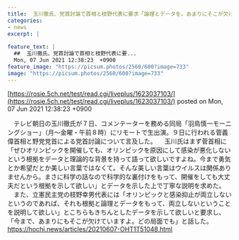 ```yaml
---
title:  玉川徹氏、党首討論で首相と枝野代表に要求「論理とデータを。あまりにそこが欠けていますよ」  
categories:
- news
excerpt: |
  
feature_text: |
  ##  玉川徹氏、党首討論で首相と枝野代表に要...
  Mon, 07 Jun 2021 12:38:23  +0900
feature_image: "https://picsum.photos/2560/600?image=733"
image: "https://picsum.photos/2560/600?image=733"
---
```


[https://rosie.5ch.net/test/read.cgi/liveplus/1623037103/](https://rosie.5ch.net/test/read.cgi/liveplus/1623037103/)
posted on Mon, 07 Jun 2021 12:38:23  +0900

<!--more-->

　テレビ朝日の玉川徹氏が７日、コメンテーターを務める同局「羽鳥慎一モーニングショー」（月〜金曜・午前８時）にリモートで生出演。９日に行われる菅義偉首相と野党党首による党首討論について言及した。 　玉川氏はまず菅首相に「ぜひオリンピックを開催しても、オリンピックを原因にして感染が悪化しないという根拠をデータと理論的な背景を持って語って欲しいですよね。今まで勇気とか希望だとか美しい言葉ではなくて。そんな美しい言葉はウイルスは関係ありませんから。まさに科学の話なので科学的な裏付けをもって、開催をしても大丈夫だという根拠を示して欲しい」とデータを示した上で丁寧な説明を求めた。 　また、立憲民主党の枝野幸男代表には「オリンピックと感染抑止が両立しないというのであれば、それも根拠と論理とデータをもって、両立しないということを説明して欲しい」とこちらもきちんとしたデータを示して欲しいと要求し、「今まで、あまりにもそこが欠けていますよ。どの局面でも」と話した。 https://hochi.news/articles/20210607-OHT1T51048.html
